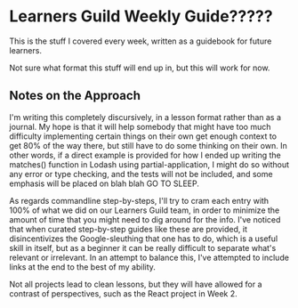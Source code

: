# Learners Guild Weekly Guide?????

This is the stuff I covered every week, written as a guidebook for future learners.

Not sure what format this stuff will end up in, but this will work for now.

## Notes on the Approach

I'm writing this completely discursively, in a lesson format rather than as a journal. My hope is that it will help somebody that might have too much difficulty implementing certain things on their own get enough context to get 80% of the way there, but still have to do some thinking on their own. In other words, if a direct example is provided for how I ended up writing the matches() function in Lodash using partial-application, I might do so without any error or type checking, and the tests will not be included, and some emphasis will be placed on blah blah GO TO SLEEP.

As regards commandline step-by-steps, I'll try to cram each entry with 100% of what we did on our Learners Guild team, in order to minimize the amount of time that you might need to dig around for the info. I've noticed that when curated step-by-step guides like these are provided, it disincentivizes the Google-sleuthing that one has to do, which is a useful skill in itself, but as a beginner it can be really difficult to separate what's relevant or irrelevant. In an attempt to balance this, I've attempted to include links at the end to the best of my ability.

Not all projects lead to clean lessons, but they will have allowed for a contrast of perspectives, such as the React project in Week 2.
